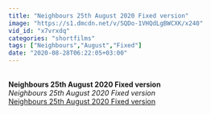 ```yaml
---
title: "Neighbours 25th August 2020 Fixed version"
image: "https://s1.dmcdn.net/v/SQDo-1VHQdLgBWCXK/x240"
vid_id: "x7vrxdq"
categories: "shortfilms"
tags: ["Neighbours","August","Fixed"]
date: "2020-08-28T06:22:05+03:00"
---
```

<br><b>Neighbours 25th August 2020 Fixed version</b><br> <i>Neighbours 25th August 2020 Fixed version</i><br> <u>Neighbours 25th August 2020 Fixed version</u>
